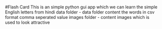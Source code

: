 #Flash Card
This is an simple python gui app which we can learn the simple English letters from hindi 
data folder - data folder content the words in csv format comma seperated value
images folder -  content images which is used to look attractive 
